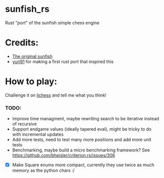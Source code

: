 # sunfish_rs
Rust "port" of the sunfish simple chess engine

# Credits:
- [The original sunfish](https://github.com/thomasahle/sunfish)
- [yuri91](https://github.com/yuri91) for making a first rust port that inspired this

# How to play:
Challenge it on [lichess](https://lichess.org/@/sunfish_rs) and tell me what you think!

### TODO:
- Improve time managment, maybe rewriting search to be iterative instead of recursive
- Support endgame values (ideally tapered eval), might be tricky to do with incremental updates
- Add more tests, need to test many more positions and add more unit tests
- Benchmarking, maybe build a micro benchmarking framework? See https://github.com/bheisler/criterion.rs/issues/306
- [x] Make Square enums more compact, currently they use twice as much memory as the python chars :/
